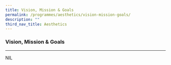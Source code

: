 ```yaml
---
title: Vision, Mission & Goals
permalink: /programmes/aesthetics/vision-mission-goals/
description: ""
third_nav_title: Aesthetics
---
```

### Vision, Mission & Goals

 - - -
 NIL
